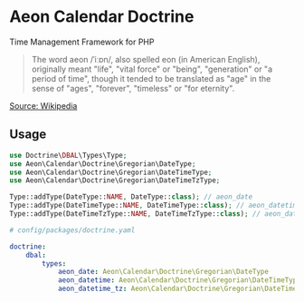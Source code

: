 # Aeon Calendar Doctrine

Time Management Framework for PHP

> The word aeon /ˈiːɒn/, also spelled eon (in American English), originally meant "life", "vital force" or "being", 
> "generation" or "a period of time", though it tended to be translated as "age" in the sense of "ages", "forever", 
> "timeless" or "for eternity".

[Source: Wikipedia](https://en.wikipedia.org/wiki/Aeon)

## Usage

```php
use Doctrine\DBAL\Types\Type;
use Aeon\Calendar\Doctrine\Gregorian\DateType;
use Aeon\Calendar\Doctrine\Gregorian\DateTimeType;
use Aeon\Calendar\Doctrine\Gregorian\DateTimeTzType;

Type::addType(DateType::NAME, DateType::class); // aeon_date
Type::addType(DateTimeType::NAME, DateTimeType::class); // aeon_datetime
Type::addType(DateTimeTzType::NAME, DateTimeTzType::class); // aeon_datetime_tz
``` 

```yaml
# config/packages/doctrine.yaml

doctrine:
    dbal:
        types:
            aeon_date: Aeon\Calendar\Doctrine\Gregorian\DateType
            aeon_datetime: Aeon\Calendar\Doctrine\Gregorian\DateTimeType
            aeon_datetime_tz: Aeon\Calendar\Doctrine\Gregorian\DateTimeTzType
```
